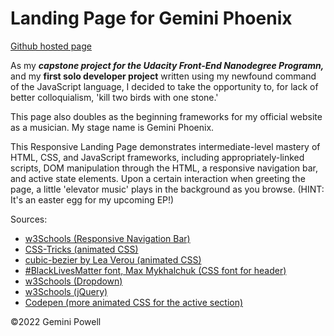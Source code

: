 # Landing Page for Gemini Phoenix

[Github hosted page](https://geminipowell.github.io/gp-lander/)

As my ***capstone project for the Udacity Front-End Nanodegree Programn,*** and my **first solo developer project** written using my newfound command of the JavaScript language, I decided to take the opportunity to, for lack of better colloquialism, 'kill two birds with one stone.'

This page also doubles as the beginning frameworks for my official website as a musician.
My stage name is Gemini Phoenix.

This Responsive Landing Page demonstrates intermediate-level mastery of HTML, CSS, and JavaScript frameworks, including appropriately-linked scripts, DOM manipulation through the HTML, a responsive navigation bar, and active state elements. Upon a certain interaction when greeting the page, a little 'elevator music' plays in the background as you browse. (HINT: It's an easter egg for my upcoming EP!)

Sources:
<html>
	<ul>
		<li><a href="https://www.w3schools.com/howto/howto_js_topnav_responsive.asp">w3Schools (Responsive Navigation Bar)</a></li>
		<li><a href="https://css-tricks.com/a-handy-little-system-for-animated-entrances-in-css/">CSS-Tricks (animated CSS)</a></li>
		<li><a href="https://cubic-bezier.com">cubic-bezier by Lea Verou (animated CSS)</a></li>
		<li><a href="https://codepen.io/s1mpson/pen/MWKYMEe">#BlackLivesMatter font, Max Mykhalchuk (CSS font for header)</a></li>
		<li><a href="https://www.w3schools.com/howto/howto_css_dropdown_navbar.asp">w3Schools (Dropdown)</a></li>
		<li><a href="https://www.w3schools.com/jquery/jquery_get_started.asp">w3Schools (jQuery)</a></li>
		<li><a href="https://codepen.io/mike-schultz/pen/NgQvGO">Codepen (more animated CSS for the active section)</a></li>
	</ul>
</html>

©2022 Gemini Powell
